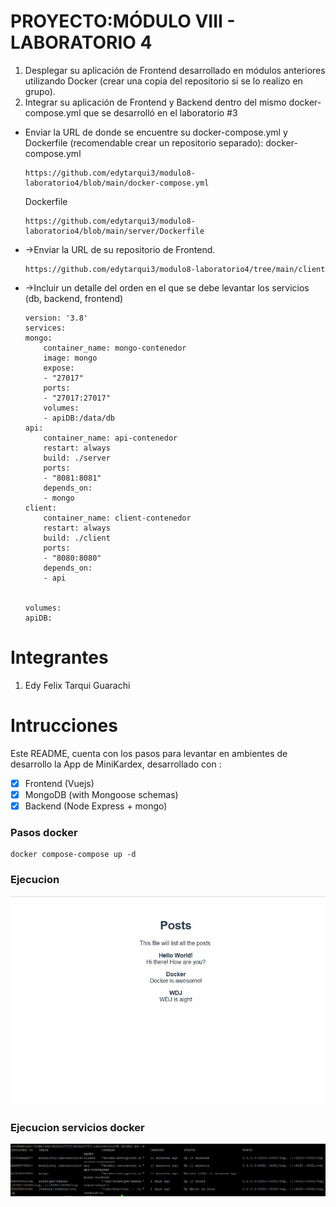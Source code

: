 # PROYECTO:MÓDULO VIII - LABORATORIO 4
1.  Desplegar su aplicación de Frontend desarrollado en módulos anteriores   utilizando Docker (crear una copia del repositorio si se lo realizo en grupo).
2. Integrar su aplicación de Frontend y Backend dentro del mismo docker-compose.yml que se desarrolló en el laboratorio #3  

- Enviar la URL de donde se encuentre su docker-compose.yml y Dockerfile (recomendable crear un repositorio separado):
docker-compose.yml
    ```commandline
    https://github.com/edytarqui3/modulo8-laboratorio4/blob/main/docker-compose.yml
    ```
    Dockerfile
    ```commandline
    https://github.com/edytarqui3/modulo8-laboratorio4/blob/main/server/Dockerfile
    ```
- ->Enviar la URL de su repositorio de Frontend.
    ```commandline
    https://github.com/edytarqui3/modulo8-laboratorio4/tree/main/client
    ```
- ->Incluir un detalle del orden en el que se debe levantar los servicios (db, backend, frontend)
    ```
    version: '3.8'
    services: 
    mongo:
        container_name: mongo-contenedor
        image: mongo
        expose: 
        - "27017"
        ports: 
        - "27017:27017"
        volumes: 
        - apiDB:/data/db
    api:
        container_name: api-contenedor
        restart: always
        build: ./server
        ports: 
        - "8081:8081"
        depends_on: 
        - mongo
    client:
        container_name: client-contenedor
        restart: always
        build: ./client
        ports: 
        - "8080:8080"
        depends_on: 
        - api


    volumes: 
    apiDB:
    ```

# Integrantes
1. Edy Felix Tarqui Guarachi  

# Intrucciones
Este README, cuenta con los pasos para levantar en ambientes de desarrollo la App de MiniKardex, desarrollado con  :

- [x] Frontend (Vuejs)
- [x] MongoDB (with Mongoose schemas)
- [x] Backend (Node Express + mongo) 

### Pasos docker ###
```commandline
docker compose-compose up -d 
```
### Ejecucion ###

![Ejecucion](pantallas/frontend.png)
### Ejecucion servicios docker ###

![Ejecucion](pantallas/servicios.png)